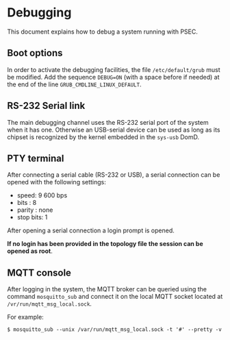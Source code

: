 # Debugging

This document explains how to debug a system running with PSEC.

## Boot options

In order to activate the debugging facilities, the file `/etc/default/grub` must be modified.
Add the sequence `DEBUG=ON` (with a space before if needed) at the end of the line `GRUB_CMDLINE_LINUX_DEFAULT`.

## RS-232 Serial link

The main debugging channel uses the RS-232 serial port of the system when it has one. Otherwise an USB-serial device can be used as long as its chipset is recognized by the kernel embedded in the `sys-usb` DomD.

## PTY terminal

After connecting a serial cable (RS-232 or USB), a serial connection can be opened with the following settings:
- speed: 9 600 bps
- bits : 8
- parity : none
- stop bits: 1

After opening a serial connection a login prompt is opened.

**If no login has been provided in the topology file the session can be opened as root**.

## MQTT console

After logging in the system, the MQTT broker can be queried using the command `mosquitto_sub` and connect it on the local MQTT socket located at `/vr/run/mqtt_msg_local.sock`.

For example:
```
$ mosquitto_sub --unix /var/run/mqtt_msg_local.sock -t '#' --pretty -v
```